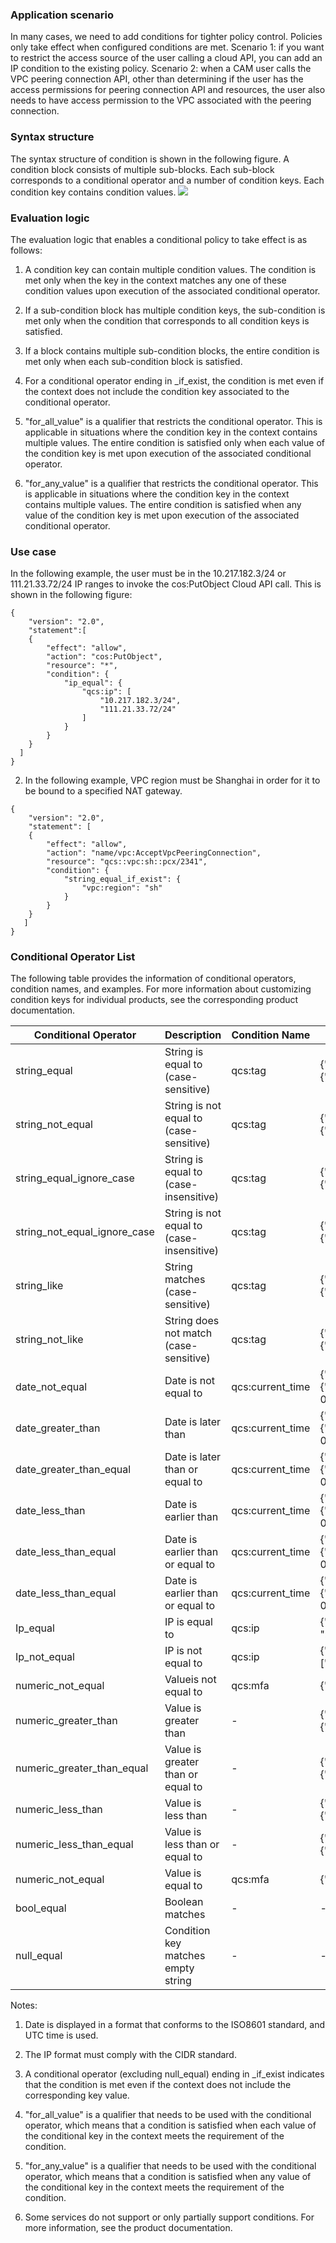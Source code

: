 ### Application scenario
    
In many cases, we need to add conditions for tighter policy control. Policies only take effect when configured conditions are met. 
Scenario 1: if you want to restrict the access source of the user calling a cloud API, you can add an IP condition to the existing policy.
Scenario 2: when a CAM user calls the VPC peering connection API, other than determining if the user has the access permissions for peering connection API and resources, the user also needs to have access permission to the VPC associated with the peering connection.
    
### Syntax structure	
The syntax structure of condition is shown in the following figure. A condition block consists of multiple sub-blocks. Each sub-block corresponds to a conditional operator and a number of condition keys. Each condition key contains condition values.
![](https://mc.qcloudimg.com/static/img/4c47f9d1a72dfcdd76a7c3837711ae07/600.png)
    
    
### Evaluation logic
    
The evaluation logic that enables a conditional policy to take effect is as follows:
    
1. A condition key can contain multiple condition values. The condition is met only when the key in the context matches any one of these condition values upon execution of the associated conditional operator.
    
2. If a sub-condition block has multiple condition keys, the sub-condition is met only when the condition that corresponds to all condition keys is satisfied.
    
3. If a block contains multiple sub-condition blocks, the entire condition is met only when each sub-condition block is satisfied.
    
4. For a conditional operator ending in _if_exist, the condition is met even if the context does not include the condition key associated to the conditional operator.

5. "for_all_value" is a qualifier that restricts the conditional operator. This is applicable in situations where the condition key in the context contains multiple values. The entire condition is satisfied only when each value of the condition key is met upon execution of the associated conditional operator.

6. "for_any_value" is a qualifier that restricts the conditional operator. This is applicable in situations where the condition key in the context contains multiple values. The entire condition is satisfied when any value of the condition key is met upon execution of the associated conditional operator.
    
### Use case
    
In the following example, the user must be in the 10.217.182.3/24 or 111.21.33.72/24 IP ranges to invoke the cos:PutObject Cloud API call. This is shown in the following figure:
```
{
    "version": "2.0",
    "statement":[
    {
        "effect": "allow",
        "action": "cos:PutObject",
        "resource": "*",
        "condition": {
            "ip_equal": {
                "qcs:ip": [
                    "10.217.182.3/24",
                    "111.21.33.72/24"
                ]
            }
        }
    }
  ]  
}
```
2. In the following example, VPC region must be Shanghai in order for it to be bound to a specified NAT gateway.
```
{
    "version": "2.0",
    "statement": [
    {
        "effect": "allow",
        "action": "name/vpc:AcceptVpcPeeringConnection",
        "resource": "qcs::vpc:sh::pcx/2341",
        "condition": {
            "string_equal_if_exist": {
                "vpc:region": "sh"
            }
        }
    }
   ]
}
```

### Conditional Operator List
    
The following table provides the information of conditional operators, condition names, and examples. For more information about customizing condition keys for individual products, see the corresponding product documentation.


| Conditional Operator | Description | Condition Name | Example |
|---------|---------|---------|---------|
| string_equal | String is equal to (case-sensitive) | qcs:tag | {"string_equal":{"qcs:tag/tag_name1":"tag_value1"}} |
| string_not_equal | String is not equal to (case-sensitive) | qcs:tag | {"string_not_equal":{"qcs:tag/tag_name1":"tag_value1"}} |
| string_equal_ignore_case | String is equal to (case-insensitive) | qcs:tag | {"string_equal_ignore_case":{"qcs:tag/tag_name1":"tag_value1"}} |
| string_not_equal_ignore_case | String is not equal to (case-insensitive) | qcs:tag | {"string_not_equal_ignore_case":{"qcs:tag/tag_name1":"tag_value1"}} |
| string_like | String matches (case-sensitive) | qcs:tag | {"string_like":{"qcs:tag/tag_name1":"tag_value1"}} |
| string_not_like | String does not match (case-sensitive) | qcs:tag | {"string_not_like":{"qcs:tag/tag_name1":"tag_value1"}} |
| date_not_equal | Date is not equal to | qcs:current_time | {"date_not_equal":{"qcs:current_time":"2016-06-01T00:01:00Z"}} |
| date_greater_than | Date is later than | qcs:current_time | {"date_greater_than":{"qcs:current_time":"2016-06-01T00:01:00Z"}} |
| date_greater_than_equal | Date is later than or equal to | qcs:current_time | {"date_greater_than_equal":{"qcs:current_time":"2016-06-01T00:01:00Z"}} |
| date_less_than | Date is earlier than | qcs:current_time | {"date_less_than":{"qcs:current_time":"2016-06-01T 00:01:00Z"}} |
| date_less_than_equal | Date is earlier than or equal to | qcs:current_time | {"date_less_than":{"qcs:current_time":"2016-06-01T 00:01:00Z"}} |
| date_less_than_equal | Date is earlier than or equal to | qcs:current_time | {"date_less_than_equal":{"qcs:current_time":"2016-06-01T00:01:00Z"}} |
| Ip_equal | IP is equal to | qcs:ip | {"ip_equal":{"qcs:ip ":"10.121.2.10/24"}} |
| Ip_not_equal | IP is not equal to | qcs:ip | {"ip_not_equal":{"qcs:ip":["10.121.2.10/24","10.121.2.20/24"]}} |
| numeric_not_equal | Valueis not equal to | qcs:mfa | {"numeric_not_equal":{"mfa":1}} |
| numeric_greater_than | Value is greater than |-| {"numeric_greater_than":{"cvm_system_disk_size":10}} |
| numeric_greater_than_equal | Value is greater than or equal to |-| {"numeric_greater_than_equal":{"cvm_system_disk_size":10}} |
| numeric_less_than | Value is less than |-| {"numeric_less_than":{"cvm_system_disk_size":10}} |
| numeric_less_than_equal | Value is less than or equal to |-| {"numeric_less_than_equal":{"cvm_system_disk_size":10}} |
| numeric_not_equal | Value is equal to | qcs:mfa | {"numeric_not_equal":{"mfa":1}} |
| bool_equal | Boolean matches | - | - |
| null_equal | Condition key matches empty string | - | - |

Notes:

1. Date is displayed in a format that conforms to the ISO8601 standard, and UTC time is used.

2. The IP format must comply with the CIDR standard.

3. A conditional operator (excluding null_equal) ending in _if_exist indicates that the condition is met even if the context does not include the corresponding key value.

4. "for_all_value" is a qualifier that needs to be used with the conditional operator, which means that a condition is satisfied when each value of the conditional key in the context meets the requirement of the condition.

5. "for_any_value" is a qualifier that needs to be used with the conditional operator, which means that a condition is satisfied when any value of the conditional key in the context meets the requirement of the condition.

6. Some services do not support or only partially support conditions. For more information, see the product documentation.



